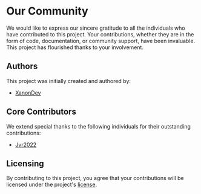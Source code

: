 # Our Community

We would like to express our sincere gratitude to all the individuals who have contributed to this project. Your contributions, whether they are in the form of code, documentation, or community support, have been invaluable. This project has flourished thanks to your involvement.

## Authors

This project was initially created and authored by:

- [XanonDev](https://github.com/xanonDev)

## Core Contributors

We extend special thanks to the following individuals for their outstanding contributions:

- [Jvr2022](https://github.com/Jvr2022)

## Licensing

By contributing to this project, you agree that your contributions will be licensed under the project's [license](LICENSE).


